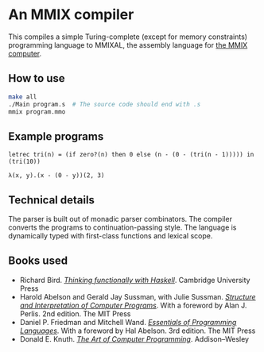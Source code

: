 # An MMIX compiler

This compiles a simple Turing-complete (except for memory constraints) programming language to MMIXAL, the assembly language for [the MMIX computer](http://mmix.cs.hm.edu).

## How to use
```sh
make all
./Main program.s  # The source code should end with .s
mmix program.mmo
```

## Example programs
```
letrec tri(n) = (if zero?(n) then 0 else (n - (0 - (tri(n - 1))))) in (tri(10))
```
```
λ(x, y).(x - (0 - y))(2, 3)
```

## Technical details
The parser is built out of monadic parser combinators.
The compiler converts the programs to continuation-passing style.
The language is dynamically typed with first-class functions and lexical scope.

## Books used
- Richard Bird. [*Thinking functionally with Haskell*](https://www.cambridge.org/gb/academic/subjects/computer-science/programming-languages-and-applied-logic/thinking-functionally-haskell?format=HB&isbn=9781107087200). Cambridge University Press
- Harold Abelson and Gerald Jay Sussman, with Julie Sussman. [*Structure and Interpretation of Computer Programs*](https://mitpress.mit.edu/sites/default/files/sicp/index.html). With a foreword by Alan J. Perlis. 2nd edition. The MIT Press
- Daniel P. Friedman and Mitchell Wand. [*Essentials of Programming Languages*](https://eopl3.com). With a foreword by Hal Abelson. 3rd edition. The MIT Press
- Donald E. Knuth. [*The Art of Computer Programming*](https://www-cs-faculty.stanford.edu/~knuth/taocp.html). Addison–Wesley
